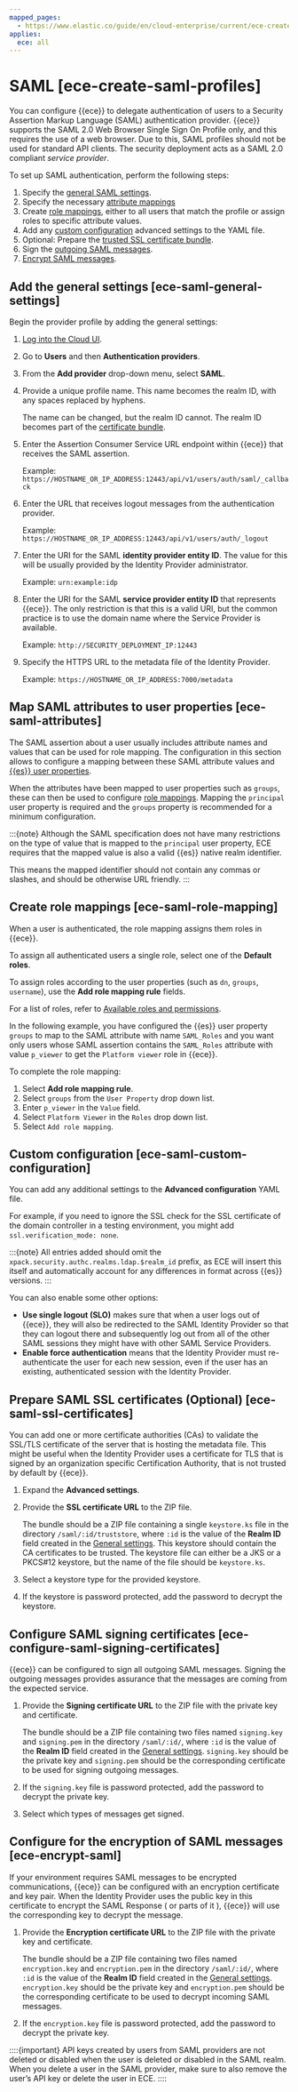 ```yaml
---
mapped_pages:
  - https://www.elastic.co/guide/en/cloud-enterprise/current/ece-create-saml-profiles.html
applies:
  ece: all
---
```


# SAML [ece-create-saml-profiles]

You can configure {{ece}} to delegate authentication of users to a Security Assertion Markup Language (SAML) authentication provider. {{ece}} supports the SAML 2.0 Web Browser Single Sign On Profile only, and this requires the use of a web browser. Due to this, SAML profiles should not be used for standard API clients. The security deployment acts as a SAML 2.0 compliant *service provider*.

To set up SAML authentication, perform the following steps:

1. Specify the [general SAML settings](#ece-saml-general-settings).
2. Specify the necessary [attribute mappings](#ece-saml-attributes)
3. Create [role mappings](#ece-saml-role-mapping), either to all users that match the profile or assign roles to specific attribute values.
4. Add any [custom configuration](#ece-saml-custom-configuration) advanced settings to the YAML file.
5. Optional: Prepare the [trusted SSL certificate bundle](#ece-saml-ssl-certificates).
6. Sign the [outgoing SAML messages](#ece-configure-saml-signing-certificates).
7. [Encrypt SAML messages](#ece-encrypt-saml).

## Add the general settings [ece-saml-general-settings]

Begin the provider profile by adding the general settings:

1. [Log into the Cloud UI](/deploy-manage/deploy/cloud-enterprise/log-into-cloud-ui.md).
2. Go to **Users** and then **Authentication providers**.
3. From the **Add provider** drop-down menu, select **SAML**.
4. Provide a unique profile name. This name becomes the realm ID, with any spaces replaced by hyphens.

    The name can be changed, but the realm ID cannot. The realm ID becomes part of the [certificate bundle](#ece-saml-ssl-certificates).

5. Enter the Assertion Consumer Service URL endpoint within {{ece}} that receives the SAML assertion.

    Example: `https://HOSTNAME_OR_IP_ADDRESS:12443/api/v1/users/auth/saml/_callback`

6. Enter the URL that receives logout messages from the authentication provider.

    Example: `https://HOSTNAME_OR_IP_ADDRESS:12443/api/v1/users/auth/_logout`

7. Enter the URI for the SAML **identity provider entity ID**. The value for this will be usually provided by the Identity Provider administrator.

    Example: `urn:example:idp`

8. Enter the URI for the SAML **service provider entity ID** that represents {{ece}}. The only restriction is that this is a valid URI, but the common practice is to use the domain name where the Service Provider is available.

    Example: `http://SECURITY_DEPLOYMENT_IP:12443`

9. Specify the HTTPS URL to the metadata file of the Identity Provider.

    Example: `https://HOSTNAME_OR_IP_ADDRESS:7000/metadata`



## Map SAML attributes to user properties [ece-saml-attributes]

The SAML assertion about a user usually includes attribute names and values that can be used for role mapping. The configuration in this section allows to configure a mapping between these SAML attribute values and [{{es}} user properties](https://www.elastic.co/guide/en/{{es}}/reference/current/saml-guide-stack.html#saml-{{es}}-authentication).

When the attributes have been mapped to user properties such as `groups`, these can then be used to configure  [role mappings](#ece-saml-role-mapping). Mapping the `principal` user property is required and the `groups` property is recommended for a minimum configuration.

:::{note}
Although the SAML specification does not have many restrictions on the type of value that is mapped to the `principal` user property, ECE requires that the mapped value is also a valid {{es}} native realm identifier. 

This means the mapped identifier should not contain any commas or slashes, and should be otherwise URL friendly.
:::


## Create role mappings [ece-saml-role-mapping]

When a user is authenticated, the role mapping assigns them roles in {{ece}}.

To assign all authenticated users a single role, select one of the **Default roles**.

To assign roles according to the user properties (such as `dn`, `groups`, `username`), use the **Add role mapping rule** fields.

For a list of roles, refer to [Available roles and permissions](/deploy-manage/users-roles/cloud-enterprise-orchestrator/manage-users-roles#ece-user-role-permissions).

In the following example, you have configured the {{es}} user property `groups` to map to the SAML attribute with name `SAML_Roles` and you want only users whose SAML assertion contains the `SAML_Roles` attribute with value `p_viewer` to get the `Platform viewer` role in {{ece}}.

To complete the role mapping:

1. Select **Add role mapping rule**.
2. Select `groups` from the `User Property` drop down list.
3. Enter `p_viewer` in the `Value` field.
4. Select `Platform Viewer` in the `Roles` drop down list.
5. Select `Add role mapping`.


## Custom configuration [ece-saml-custom-configuration]

You can add any additional settings to the **Advanced configuration** YAML file. 

For example, if you need to ignore the SSL check for the SSL certificate of the domain controller in a testing environment, you might add `ssl.verification_mode: none`.

:::{note}
All entries added should omit the `xpack.security.authc.realms.ldap.$realm_id` prefix, as ECE will insert this itself and automatically account for any differences in format across {{es}} versions.
:::

You can also enable some other options:

* **Use single logout (SLO)** makes sure that when a user logs out of {{ece}}, they will also be redirected to the SAML Identity Provider so that they can logout there and subsequently log out from all of the other SAML sessions they might have with other SAML Service Providers.
* **Enable force authentication** means that the Identity Provider must re-authenticate the user for each new session, even if the user has an existing, authenticated session with the Identity Provider.


## Prepare SAML SSL certificates (Optional) [ece-saml-ssl-certificates]

You can add one or more certificate authorities (CAs) to validate the SSL/TLS certificate of the server that is hosting the metadata file. This might be useful when the Identity Provider uses a certificate for TLS that is signed by an organization specific Certification Authority, that is not trusted by default by {{ece}}.

1. Expand the **Advanced settings**.
2. Provide the **SSL certificate URL** to the ZIP file.

    The bundle should be a ZIP file containing a single `keystore.ks` file in the directory `/saml/:id/truststore`, where `:id` is the value of the **Realm ID** field created in the [General settings](#ece-saml-general-settings). This keystore should contain the CA certificates to be trusted. The keystore file can either be a JKS or a PKCS#12 keystore, but the name of the file should be `keystore.ks`.

3. Select a keystore type for the provided keystore.
4. If the keystore is password protected, add the password to decrypt the keystore.


## Configure SAML signing certificates [ece-configure-saml-signing-certificates]

{{ece}} can be configured to sign all outgoing SAML messages. Signing the outgoing messages provides assurance that the messages are coming from the expected service.

1. Provide the **Signing certificate URL** to the ZIP file with the private key and certificate.

    The bundle should be a ZIP file containing two files named `signing.key` and `signing.pem` in the directory `/saml/:id/`, where `:id` is the value of the **Realm ID** field created in the [General settings](#ece-saml-general-settings). `signing.key` should be the private key and `signing.pem` should be the corresponding certificate to be used for signing outgoing messages.

2. If the `signing.key` file is password protected, add the password to decrypt the private key.
3. Select which types of messages get signed.


## Configure for the encryption of SAML messages [ece-encrypt-saml]

If your environment requires SAML messages to be encrypted communications, {{ece}} can be configured with an encryption certificate and key pair. When the Identity Provider uses the public key in this certificate to encrypt the SAML Response ( or parts of it ), {{ece}} will use the corresponding key to decrypt the message.

1. Provide the **Encryption certificate URL** to the ZIP file with the private key and certificate.

    The bundle should be a ZIP file containing two files named `encryption.key` and `encryption.pem` in the directory `/saml/:id/`, where `:id` is the value of the **Realm ID** field created in the [General settings](#ece-saml-general-settings). `encryption.key` should be the private key and `encryption.pem` should be the corresponding certificate to be used to decrypt incoming SAML messages.

2. If the `encryption.key` file is password protected, add the password to decrypt the private key.

::::{important}
API keys created by users from SAML providers are not deleted or disabled when the user is deleted or disabled in the SAML realm. When you delete a user in the SAML provider, make sure to also remove the user’s API key or delete the user in ECE.
::::



